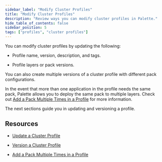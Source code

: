 ```yaml
---
sidebar_label: "Modify Cluster Profiles"
title: "Modify Cluster Profiles"
description: "Review ways you can modify cluster profiles in Palette."
hide_table_of_contents: false
sidebar_position: 5
tags: ["profiles", "cluster profiles"]
---
```



You can modify cluster profiles by updating the following:

- Profile name, version, description, and tags. 

- Profile layers or pack versions.

You can also create multiple versions of a cluster profile with different pack configurations. 

In the event that more than one application in the profile needs the same pack, Palette allows you to deploy the same pack to multiple layers. Check out [Add a Pack Multiple Times in a Profile](../create-cluster-profiles/add-pack-multiple-times-in-profile.md) for more information.

The next sections guide you in updating and versioning a profile.

## Resources

- [Update a Cluster Profile](update-cluster-profile.md)

- [Version a Cluster Profile](version-cluster-profile.md)

- [Add a Pack Multiple Times in a Profile](../create-cluster-profiles/add-pack-multiple-times-in-profile.md)
